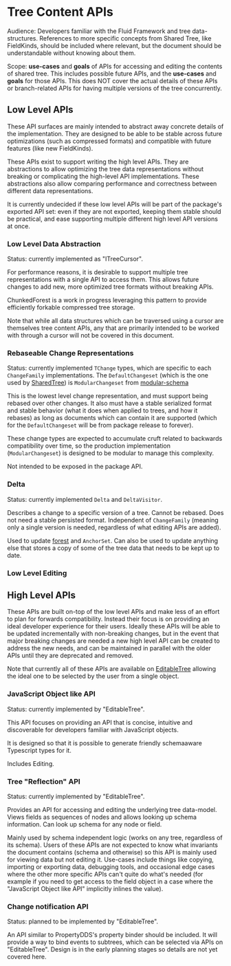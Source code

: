 # Tree Content APIs

Audience: Developers familiar with the Fluid Framework and tree data-structures.
References to more specific concepts from Shared Tree, like FieldKinds, should be included where relevant, but the document should be understandable without knowing about them.

Scope: **use-cases** and **goals** of APIs for accessing and editing the contents of shared tree.
This includes possible future APIs, and the **use-cases** and **goals** for those APIs.
This does NOT cover the actual details of these APIs or branch-related APIs for having multiple versions of the tree concurrently.

## Low Level APIs

These API surfaces are mainly intended to abstract away concrete details of the implementation.
They are designed to be able to be stable across future optimizations (such as compressed formats) and compatible with future features (like new FieldKinds).

These APIs exist to support writing the high level APIs.
They are abstractions to allow optimizing the tree data representations without breaking or complicating the high-level API implementations.
These abstractions also allow comparing performance and correctness between different data representations.

It is currently undecided if these low level APIs will be part of the package's exported API set: even if they are not exported, keeping them stable should be practical, and ease supporting multiple different high level API versions at once.

### Low Level Data Abstraction

Status: currently implemented as "ITreeCursor".

For performance reasons, it is desirable to support multiple tree representations with a single API to access them.
This allows future changes to add new, more optimized tree formats without breaking APIs.

ChunkedForest is a work in progress leveraging this pattern to provide efficiently forkable compressed tree storage.

Note that while all data structures which can be traversed using a cursor are themselves tree content APIs, any that are primarily intended to be worked with through a cursor will not be covered in this document.

### Rebaseable Change Representations

Status: currently implemented `TChange` types, which are specific to each `ChangeFamily` implementations.
The `DefaultChangeset` (which is the one used by [SharedTree](../src/shared-tree/README.md)) is `ModularChangeset` from [modular-schema](../src/feature-libraries/modular-schema/README.md)

This is the lowest level change representation, and must support being rebased over other changes.
It also must have a stable serialized format and stable behavior (what it does when applied to trees, and how it rebases)
as long as documents which can contain it are supported (which for the `DefaultChangeset` will be from package release to forever).

These change types are expected to accumulate cruft related to backwards compatibility over time,
so the production implementation (`ModularChangeset`) is designed to be modular to manage this complexity.

Not intended to be exposed in the package API.

### Delta

Status: currently implemented `Delta` and `DeltaVisitor`.

Describes a change to a specific version of a tree.
Cannot be rebased.
Does not need a stable persisted format.
Independent of `ChangeFamily` (meaning only a single version is needed, regardless of what editing APIs are added).

Used to update [forest](../src/core/forest/README.md) and `AnchorSet`.
Can also be used to update anything else that stores a copy of some of the tree data that needs to be kept up to date.

### Low Level Editing

## High Level APIs

These APIs are built on-top of the low level APIs and make less of an effort to plan for forwards compatibility.
Instead their focus is on providing an ideal developer experience for their users.
Ideally these APIs will be able to be updated incrementally with non-breaking changes,
but in the event that major breaking changes are needed a new high level API can be created to address the new needs,
and can be maintained in parallel with the older APIs until they are deprecated and removed.

Note that currently all of these APIs are available on [EditableTree](../src/feature-libraries/editable-tree/README.md) allowing the ideal one to be selected by the user from a single object.

### JavaScript Object like API

Status: currently implemented by "EditableTree".

This API focuses on providing an API that is concise, intuitive and discoverable for developers familiar with JavaScript objects.

It is designed so that it is possible to generate friendly schemaaware Typescript types for it.

Includes Editing.

### Tree "Reflection" API

Status: currently implemented by "EditableTree".

Provides an API for accessing and editing the underlying tree data-model.
Views fields as sequences of nodes and allows looking up schema information.
Can look up schema for any node or field.

Mainly used by schema independent logic (works on any tree, regardless of its schema).
Users of these APIs are not expected to know what invariants the document contains (schema and otherwise) so this API is mainly used for viewing data but not editing it.
Use-cases include things like copying, importing or exporting data, debugging tools, and occasional edge cases where the other more specific APIs can't quite do what's needed (for example if you need to get access to the field object in a case where the "JavaScript Object like API" implicitly inlines the value).

### Change notification API

Status: planned to be implemented by "EditableTree".

An API similar to PropertyDDS's property binder should be included.
It will provide a way to bind events to subtrees, which can be selected via APIs on "EditableTree".
Design is in the early planning stages so details are not yet covered here.
